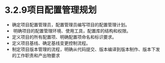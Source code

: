 # 3.2.9项目配置管理规划

- 确定项目配置管理员，配置管理员编写项目的配置管理计划。 
-  明确项目的配置管理环境、使用工具，配置库的结构和权限。 
- 定义项目的所有配置项、明确配置项命名和标识要求。 
- 定义项目基线、确定基线变更控制流程。 
- 制定项目版本管理的流程，明确从代码提交、版本编译到版本制作、版本下发的工作职责和产出物要求
